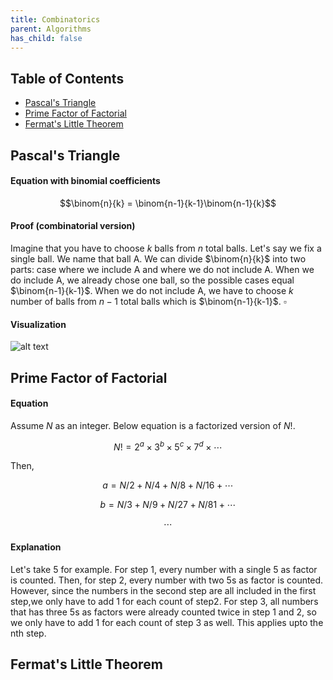 ```yaml
---
title: Combinatorics
parent: Algorithms
has_child: false
---
```

## Table of Contents
- [Pascal's Triangle](#1)
- [Prime Factor of Factorial](#2)
- [Fermat's Little Theorem](#3)

## Pascal's Triangle <a name="1"></a>
#### Equation with binomial coefficients

$$\binom{n}{k} = \binom{n-1}{k-1}\binom{n-1}{k}$$
#### Proof (combinatorial version)

Imagine that you have to choose $k$ balls from $n$ total balls.
Let's say we fix a single ball. We name that ball A.
We can divide $\binom{n}{k}$ into two parts: case where we include A and where we do not include A.
When we do include A, we already chose one ball, so the possible cases equal $\binom{n-1}{k-1}$.
When we do not include A, we have to choose $k$ number of balls from $n-1$ total balls which is $\binom{n-1}{k-1}$. $\square$

#### Visualization

![alt text](https://t1.daumcdn.net/cfile/tistory/99F6A64C5A7F39B119)

## Prime Factor of Factorial<a name="2"></a>
#### Equation
Assume $N$ as an integer. Below equation is a factorized version of $N!$.

$$ N! = 2^a\times3^b\times5^c\times7^d\times\cdots $$

Then,

$$ a = N/2 + N/4 + N/8 + N/16 + \cdots $$

$$ b = N/3 + N/9 + N/27 + N/81 + \cdots $$

$$ \cdots $$


#### Explanation
Let's take 5 for example. For step 1, every number with a single 5 as factor is counted. Then, for step 2,
every number with two 5s as factor is counted. However, since 
the numbers in the second step are all included in the first step,we only have to add 1 for each count of step2.
For step 3, all numbers that has three 5s as factors were already counted twice in step 1 and 2, so we only
have to add 1 for each count of step 3 as well. This applies upto the nth step.

## Fermat's Little Theorem <a name="3"></a>

